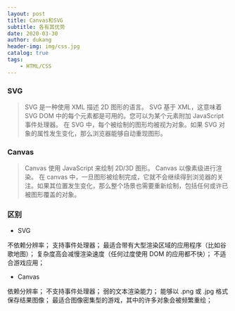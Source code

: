 ```yaml
---
layout: post
title: Canvas和SVG
subtitle: 各有其优势
date: 2020-03-30
author: dukang
header-img: img/css.jpg
catalog: true
tags: 
    - HTML/CSS
---
```


### SVG

> SVG 是一种使用 XML 描述 2D 图形的语言。
> SVG 基于 XML，这意味着 SVG DOM 中的每个元素都是可用的。您可以为某个元素附加 JavaScript 事件处理器。
> 在 SVG 中，每个被绘制的图形均被视为对象。如果 SVG 对象的属性发生变化，那么浏览器能够自动重现图形。
>

### Canvas

> Canvas 使用 JavaScript 来绘制 2D/3D 图形。
> Canvas 以像素级进行渲染。
> 在 canvas 中，一旦图形被绘制完成，它就不会继续得到浏览器的关注。如果其位置发生变化，那么整个场景也需要重新绘制，包括任何或许已被图形覆盖的对象。
>

### 区别

- SVG

不依赖分辨率；
支持事件处理器；
最适合带有大型渲染区域的应用程序（比如谷歌地图）；
复杂度高会减慢渲染速度（任何过度使用 DOM 的应用都不快）；
不适合游戏应用；

- Canvas

依赖分辨率；
不支持事件处理器；
弱的文本渲染能力；
能够以 .png 或 .jpg 格式保存结果图像；
最适合图像密集型的游戏，其中的许多对象会被频繁重绘；